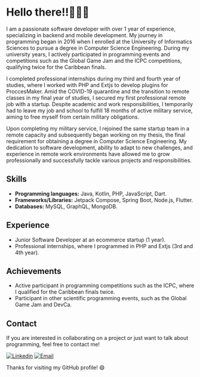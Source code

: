 # Hello there‼👋👨‍💻

I am a passionate software developer with over 1 year of experience, specializing in backend and mobile development. My journey in programming began in 2016 when I enrolled at the University of Informatics Sciences to pursue a degree in Computer Science Engineering. During my university years, I actively participated in programming events and competitions such as the Global Game Jam and the ICPC competitions, qualifying twice for the Caribbean finals.

I completed professional internships during my third and fourth year of studies, where I worked with PHP and Extjs to develop plugins for ProccesMaker. Amid the COVID-19 quarantine and the transition to remote classes in my final year of studies, I secured my first professional remote job with a startup. Despite academic and work responsibilities, I temporarily had to leave my job and school to fulfill 18 months of active military service, aiming to free myself from certain military obligations.

Upon completing my military service, I rejoined the same startup team in a remote capacity and subsequently began working on my thesis, the final requirement for obtaining a degree in Computer Science Engineering. My dedication to software development, ability to adapt to new challenges, and experience in remote work environments have allowed me to grow professionally and successfully tackle various projects and responsibilities.

## Skills

- **Programming languages:**  Java, Kotlin, PHP, JavaScript, Dart.
- **Frameworks/Libraries:** Jetpack Compose, Spring Boot, Node.js, Flutter.
- **Databases:** MySQL, GraphQL, MongoDB.
  
## Experience

- Junior Software Developer at an ecommerce startup (1 year).
- Professional internships, where I programmed in PHP and Extjs (3rd and 4th year).

## Achievements

- Active participant in programming competitions such as the ICPC, where I qualified for the Caribbean finals twice.
- Participant in other scientific programming events, such as the Global Game Jam and DevCa.

## Contact

If you are interested in collaborating on a project or just want to talk about programming, feel free to contact me!

[![Linkedin](https://img.shields.io/badge/-LinkedIn-blue?style=flat-square&logo=Linkedin&logoColor=white&link=https://www.linkedin.com/in/fabian-ortiz-maestre/)](https://www.linkedin.com/in/fabian-ortiz-maestre/)
[![Email](https://img.shields.io/badge/-Email-red?style=flat-square&logo=gmail&logoColor=white&link=mailto:fmaestre98@gmail.com)](mailto:fmaestre98@gmail.com)

Thanks for visiting my GitHub profile! 😄

